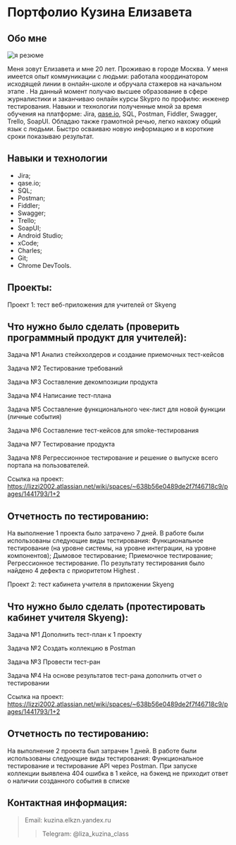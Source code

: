 # Портфолио Кузина Елизавета 

## **Обо мне** 
![я резюме](https://github.com/KuzinaElizaveta/portfolio.md/assets/138160179/8adb0439-bc8e-45ec-9f8f-0f9382e59eb9)

Меня зовут Елизавета и мне 20 лет. Проживаю в городе Москва. У меня имеется опыт коммуникации с людьми: работала координатором исходящей линии в онлайн-школе и обручала стажеров на начальном этапе . На данный момент получаю высшее образование в сфере журналистики и заканчиваю онлайн курсы Skypro по профилю: инженер тестирования. Навыки и технологии полученные мной за время обучения на платформе: Jira, [qase.io](http://qase.io/), SQL, Postman, Fiddler, Swagger, Trello, SoapUI. Обладаю также грамотной речью, легко нахожу общий язык с людьми. Быстро осваиваю новую информацию и в короткие сроки показываю результат.

## **Навыки и технологии**

- Jira;
- qase.io;
- SQL;
- Postman;
- Fiddler;
- Swagger;
- Trello;
- SoapUI;
- Android Studio;
- xCode;
- Charles;
- Git;
- Chrome DevTools.

## **Проекты:**

Проект 1: тест веб-приложения для учителей от Skyeng

## **Что нужно было сделать (проверить программный продукт для учителей):**

Задача №1 Анализ стейкхолдеров и создание приемочных тест-кейсов

Задача №2 Тестирование требований

Задача №3 Составление декомпозиции продукта

Задача №4 Написание тест-плана

Задача №5 Составление функционального чек-лист для новой функции (личные события)

Задача №6 Составление тест-кейсов для smoke-тестирования

Задача №7 Тестирование продукта

Задача №8 Регрессионное тестирование и решение о выпуске всего портала на пользователей.

Ссылка на проект: https://lizzi2002.atlassian.net/wiki/spaces/~638b56e0489de2f7f46718c9/pages/1441793/1+2

## **Отчетность по тестированию:** 

На выполнение 1 проекта было затрачено 7 дней. В работе были использованы следующие виды тестирования: Функциональное тестирование (на уровне системы, на уровне интеграции, на уровне компонентов); Дымовое тестирование; Приемочное тестирование; Регрессионное тестирование. По результату тестирования было найдено 4 дефекта с приоритетом Highest . 

Проект 2: тест кабинета учителя в приложении Skyeng

## **Что нужно было сделать (протестировать кабинет учителя Skyeng):**

Задача №1 Дополнить тест-план к 1 проекту 

Задача №2  Создать коллекцию в Postman

Задача №3 Провести тест-ран

Задача №4 На основе результатов тест-рана дополнить отчет о тестировании

Ссылка на проект: https://lizzi2002.atlassian.net/wiki/spaces/~638b56e0489de2f7f46718c9/pages/1441793/1+2

## **Отчетность по тестированию:** 

На выполнение 2 проекта был затрачен 1 дней. В работе были использованы следующие виды тестирования: Функциональное тестирование и тестирование API через Postman. При запуске коллекции выявлена 404 ошибка в 1 кейсе, на бэкенд не приходит ответ о наличии созданного события в списке

## **Контактная информация:**

> Email: kuzina.elkzn.yandex.ru
>> Telegram: @liza_kuzina_class



